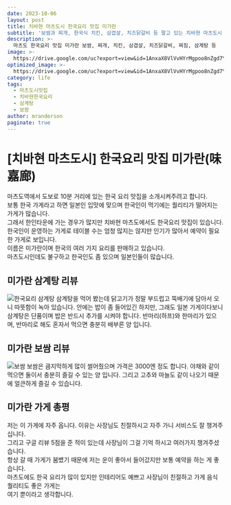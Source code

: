 ```yaml
---
date: 2023-10-06
layout: post
title: 치바현 마츠도시 한국요리 맛집 미가란
subtitle: '보쌈과 찌개, 한국식 치킨, 삼겹살, 치즈닭갈비 등 팔고 있는 치바현 마츠도시 한국요리 맛집 미가란'
description: >-
  마츠도 한국요리 맛집 미가란 보쌈, 찌개, 치킨, 삼겹살, 치즈닭갈비, 찌짐, 삼계탕 등
image: >-
  https://drive.google.com/uc?export=view&id=1AnxaX8VlVvHYrMgpoo8nZgd7Y9L83hyC
optimized_image: >-
  https://drive.google.com/uc?export=view&id=1AnxaX8VlVvHYrMgpoo8nZgd7Y9L83hyC
category: life
tags:
  - 마츠도시맛집
  - 치바현한국요리
  - 삼계탕
  - 보쌈
author: mranderson
paginate: true
---
```

# [치바현 마츠도시] 한국요리 맛집 미가란(味嘉廊)
마츠도역에서 도보로 10분 거리에 있는 한국 요리 맛집을 소개시켜주려고 합니다.  
보통 한국 가게라고 하면 일본인 입맛에 맞으며 한국인이 먹기에는 퀄리티가 떨어지는 가게가 많습니다.  
그래서 한인타운에 가는 경우가 많지만 치바현 마츠도에서도 한국요리 맛집이 있습니다.  
한국인이 운영하는 가게로 테이블 수는 엄청 많지는 않지만 인기가 많아서 예약이 필요한 가게로 보입니다.  
이름은 미가란이며 한국의 여러 가지 요리를 판매하고 있습니다.  
마츠도시인데도 불구하고 한국인도 좀 있으며 일본인들이 많습니다.  

## 미가란 삼계탕 리뷰
<img src="https://drive.google.com/uc?export=view&id=1VEGqVUFFTiDsy9bZqdaO-F6dpzdNukTk"    alt="한국요리 삼계탕">
삼계탕을 먹어 봤는데 닭고기가 정말 부드럽고 뚝배기에 담아서 오니 따뜻함이 녹아 있습니다.  
안에는 밥이 좀 들어있긴 하지만, 그래도 일본 가게이다보니 삼계탕은 단품이며 밥은 반드시 추가를 시켜야 합니다.  
반마리(하프)와 한마리가 있으며, 반마리로 해도 혼자서 먹으면 충분히 배부른 양 입니다.  

## 미가란 보쌈 리뷰
<img src="https://drive.google.com/uc?export=view&id=1LYb0e3DbOWgLMjU54b7wbTi9Q7Ns3pEm"    alt="보쌈">
보쌈은 큼지막하게 많이 썰어줬으며 가격은 3000엔 정도 합니다.  
야채와 같이 먹으면 둘이서 충분히 즐길 수 있는 양 입니다.  
그리고 고추와 마늘도 같이 나오기 때문에 얼큰하게 즐길 수 있습니다.  

## 미가란 가게 총평
저는 이 가게에 자주 옵니다. 이유는 사장님도 친절하시고 자주 가니 서비스도 잘 챙겨주십니다.  
그리고 구글 리뷰 5점을 준 적이 있는데 사장님이 그걸 기억 하시고 여러가지 챙겨주셨습니다.  
항상 갈 때 가게가 붐볐기 때문에 저는 운이 좋아서 들어갔지만 보통 예약을 하는 게 좋습니다.  
마츠도에도 한국 요리가 많이 있지만 인테리어도 예쁘고 사장님이 친절하고 가게 음식 퀄리티도 좋은 가게는  
여기 뿐이라고 생각합니다.  